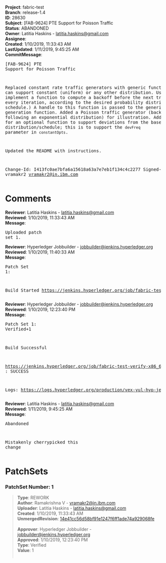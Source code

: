 <strong>Project</strong>: fabric-test<br><strong>Branch</strong>: release-1.4<br><strong>ID</strong>: 28630<br><strong>Subject</strong>: [FAB-9624] PTE Support for Poisson Traffic<br><strong>Status</strong>: ABANDONED<br><strong>Owner</strong>: Latitia Haskins - latitia.haskins@gmail.com<br><strong>Assignee</strong>:<br><strong>Created</strong>: 1/10/2019, 11:33:43 AM<br><strong>LastUpdated</strong>: 1/11/2019, 9:45:25 AM<br><strong>CommitMessage</strong>:<br><pre>[FAB-9624] PTE Support for Poisson Traffic

Replaced constant rate traffic generators with generic functions that can
support constant (uniform) or any other distribution.
User must implement a function to compute a backoff before the next
transaction in every iteration, according to the desired probability distribution
(or schedule.)
A handle to this function is passed to the generic traffic generation
function.
Added a Poisson traffic generator (backoff following an exponential
distribution) for illustration.
Added support for an optional function to support deviations from the
base distribution/schedule; this is to support the `devFreq` parameter
in `constantOpts`.

Updated the README with instructions.

Change-Id: I413fc0ae7bfa6a15618a63a7e7eb1f134c4c2277
Signed-off-by: vramakr2 <vramakr2@in.ibm.com>
</pre><h1>Comments</h1><strong>Reviewer</strong>: Latitia Haskins - latitia.haskins@gmail.com<br><strong>Reviewed</strong>: 1/10/2019, 11:33:43 AM<br><strong>Message</strong>: <pre>Uploaded patch set 1.</pre><strong>Reviewer</strong>: Hyperledger Jobbuilder - jobbuilder@jenkins.hyperledger.org<br><strong>Reviewed</strong>: 1/10/2019, 11:40:33 AM<br><strong>Message</strong>: <pre>Patch Set 1:

Build Started https://jenkins.hyperledger.org/job/fabric-test-verify-x86_64/2435/</pre><strong>Reviewer</strong>: Hyperledger Jobbuilder - jobbuilder@jenkins.hyperledger.org<br><strong>Reviewed</strong>: 1/10/2019, 12:23:40 PM<br><strong>Message</strong>: <pre>Patch Set 1: Verified+1

Build Successful 

https://jenkins.hyperledger.org/job/fabric-test-verify-x86_64/2435/ : SUCCESS

Logs: https://logs.hyperledger.org/production/vex-yul-hyp-jenkins-3/fabric-test-verify-x86_64/2435</pre><strong>Reviewer</strong>: Latitia Haskins - latitia.haskins@gmail.com<br><strong>Reviewed</strong>: 1/11/2019, 9:45:25 AM<br><strong>Message</strong>: <pre>Abandoned

Mistakenly cherrypicked this change</pre><h1>PatchSets</h1><h3>PatchSet Number: 1</h3><blockquote><strong>Type</strong>: REWORK<br><strong>Author</strong>: Ramakrishna V - vramakr2@in.ibm.com<br><strong>Uploader</strong>: Latitia Haskins - latitia.haskins@gmail.com<br><strong>Created</strong>: 1/10/2019, 11:33:43 AM<br><strong>UnmergedRevision</strong>: [14e41cc56d58bf91e1247f6ff1ade74a929068fe](https://github.com/hyperledger-gerrit-archive/fabric-test/commit/14e41cc56d58bf91e1247f6ff1ade74a929068fe)<br><br><strong>Approver</strong>: Hyperledger Jobbuilder - jobbuilder@jenkins.hyperledger.org<br><strong>Approved</strong>: 1/10/2019, 12:23:40 PM<br><strong>Type</strong>: Verified<br><strong>Value</strong>: 1<br><br></blockquote>